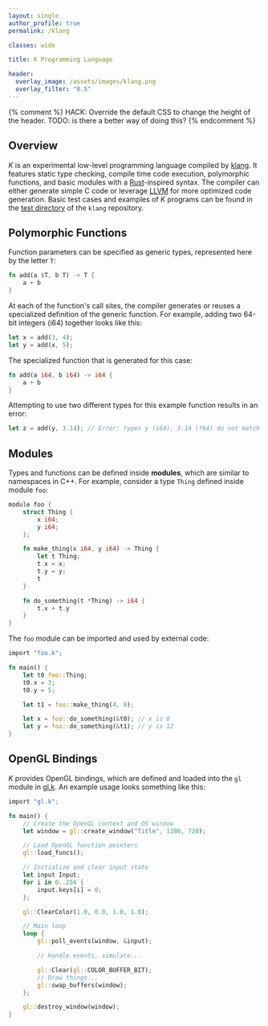 ```yaml
---
layout: single
author_profile: true
permalink: /klang

classes: wide

title: K Programming Language

header:
  overlay_image: /assets/images/klang.png
  overlay_filter: "0.5"
---
```


{% comment %}
HACK: Override the default CSS to change the height of the header.
TODO: is there a better way of doing this?
{% endcomment %}
<style type="text/css">
.page__hero--overlay { height: 400px; background-position: 0 10%; }
</style>

<div class="no_margin_top">
<h2>Overview</h2>
</div>

*K* is an experimental low-level programming language compiled by [klang](https://github.com/kdbohne/klang).
It features static type checking, compile time code execution, polymorphic functions, and basic modules with a
[Rust](https://www.rust-lang.org)-inspired syntax. The compiler can either generate simple C code or leverage [LLVM](https://llvm.org)
for more optimized code generation. Basic test cases and examples of *K* programs can be found in
the [test directory](https://github.com/kdbohne/klang/tree/master/test) of the `klang` repository.

## Polymorphic Functions

Function parameters can be specified as generic types, represented here by the letter `T`:

```rust
fn add(a $T, b T) -> T {
    a + b
}
```

At each of the function's call sites, the compiler generates or reuses a specialized definition of
the generic function. For example, adding two 64-bit integers (i64) together looks like this:

```rust
let x = add(3, 4);
let y = add(x, 5);
```

The specialized function that is generated for this case:

```rust
fn add(a i64, b i64) -> i64 {
    a + b
}
```

Attempting to use two different types for this example function results in an error:

```rust
let z = add(y, 3.14); // Error: types y (i64), 3.14 (f64) do not match
```

## Modules

Types and functions can be defined inside **modules**, which are similar to namespaces in C++. For
example, consider a type `Thing` defined inside module `foo`:

```rust
module foo {
    struct Thing {
        x i64;
        y i64;
    };

    fn make_thing(x i64, y i64) -> Thing {
        let t Thing;
        t.x = x;
        t.y = y;
        t
    }

    fn do_something(t *Thing) -> i64 {
        t.x + t.y
    }
}
```

The `foo` module can be imported and used by external code:

```rust
import "foo.k";

fn main() {
    let t0 foo::Thing;
    t0.x = 3;
    t0.y = 5;

    let t1 = foo::make_thing(4, 8);

    let x = foo::do_something(&t0); // x is 8
    let y = foo::do_something(&t1); // y is 12
}
```

## OpenGL Bindings

*K* provides OpenGL bindings, which are defined and loaded into the `gl` module in
[gl.k](https://github.com/kdbohne/klang/blob/master/lib/gl.k). An example usage looks something
like this:

```rust
import "gl.k";

fn main() {
    // Create the OpenGL context and OS window
    let window = gl::create_window("Title", 1280, 720);

    // Load OpenGL function pointers
    gl::load_funcs();

    // Initialize and clear input state
    let input Input;
    for i in 0..256 {
        input.keys[i] = 0;
    };

    gl::ClearColor(1.0, 0.0, 1.0, 1.0);

    // Main loop
    loop {
        gl::poll_events(window, &input);

        // Handle events, simulate...

        gl::Clear(gl::COLOR_BUFFER_BIT);
        // Draw things...
        gl::swap_buffers(window);
    };

    gl::destroy_window(window);
}
```
